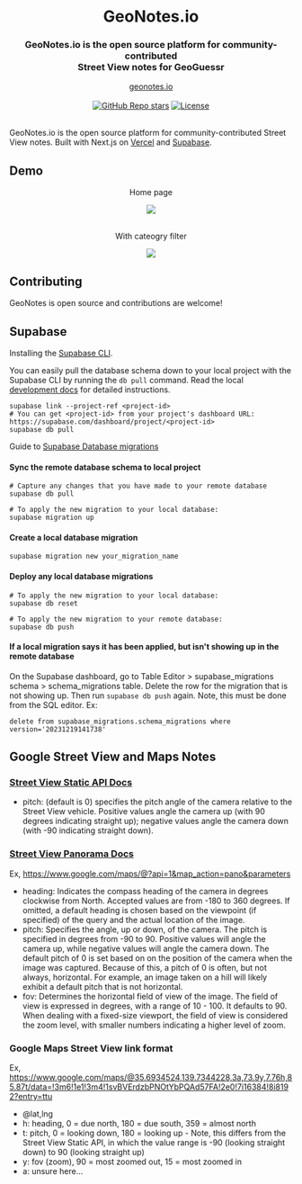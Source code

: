 <div align="center">
  <h1 align="center">GeoNotes.io</h1>
  <h3>GeoNotes.io is the open source platform for community-contributed<br />Street View notes for GeoGuessr</h3>
</div>

<div align="center">
  <a href="https://geonotes.io">geonotes.io</a>
</div>

<br/>

<div align="center">
  <a href="https://github.com/andrewheekkin/geonotes.io/stargazers"><img alt="GitHub Repo stars" src="https://img.shields.io/github/stars/andrewheekin/geonotes.io"></a>
  <a href="https://github.com/andrewheekin/geonotes.io/blob/main/LICENSE"><img alt="License" src="https://img.shields.io/badge/license-AGPLv3-purple"></a>
</div>

<br/>

GeoNotes.io is the open source platform for community-contributed Street View notes. Built with Next.js on [Vercel](http://vercel.com/) and [Supabase](https://supabase.com/).

## Demo

<div align="center">
  <p>Home page</p>
  <img src="https://github.com/andrewheekin/geonotes.io/assets/4684591/9c112c93-6f14-46fb-b5e1-d0144fbf6668">
</div>
<br />
<div align="center">
  <p>With cateogry filter</p>
  <img src="https://github.com/andrewheekin/geonotes.io/assets/4684591/178a0a9c-7717-4a1b-bd20-3f7a1db8a163">
</div>

## Contributing

GeoNotes is open source and contributions are welcome!

## Supabase
Installing the [Supabase CLI](https://github.com/supabase/cli).

You can easily pull the database schema down to your local project with the Supabase CLI by running the `db pull` command. Read the local [development docs](https://supabase.com/docs/guides/cli/local-development#link-your-project) for detailed instructions.
```
supabase link --project-ref <project-id>
# You can get <project-id> from your project's dashboard URL: https://supabase.com/dashboard/project/<project-id>
supabase db pull
```

Guide to [Supabase Database migrations](https://supabase.com/docs/guides/cli/local-development#database-migrations) 

#### Sync the remote database schema to local project
```
# Capture any changes that you have made to your remote database
supabase db pull

# To apply the new migration to your local database:
supabase migration up
```

#### Create a local database migration
```
supabase migration new your_migration_name
```

#### Deploy any local database migrations
```
# To apply the new migration to your local database:
supabase db reset

# To apply the new migration to your remote database:
supabase db push
```

#### If a local migration says it has been applied, but isn't showing up in the remote database
On the Supabase dashboard, go to Table Editor > supabase_migrations schema > schema_migrations table. Delete the row for the migration that is not showing up. Then run `supabase db push` again. Note, this must be done from the SQL editor. Ex:
```
delete from supabase_migrations.schema_migrations where version='20231219141738'
```


## Google Street View and Maps Notes

### [Street View Static API Docs](https://developers.google.com/maps/documentation/streetview/request-streetview)

- pitch: (default is 0) specifies the pitch angle of the camera relative to the Street View vehicle. Positive values angle the camera up (with 90 degrees indicating straight up); negative values angle the camera down (with -90 indicating straight down).

### [Street View Panorama Docs](https://developers.google.com/maps/documentation/urls/get-started#street-view-action)

Ex, https://www.google.com/maps/@?api=1&map_action=pano&parameters

- heading: Indicates the compass heading of the camera in degrees clockwise from North. Accepted values are from -180 to 360 degrees. If omitted, a default heading is chosen based on the viewpoint (if specified) of the query and the actual location of the image.
- pitch: Specifies the angle, up or down, of the camera. The pitch is specified in degrees from -90 to 90. Positive values will angle the camera up, while negative values will angle the camera down. The default pitch of 0 is set based on on the position of the camera when the image was captured. Because of this, a pitch of 0 is often, but not always, horizontal. For example, an image taken on a hill will likely exhibit a default pitch that is not horizontal.
- fov: Determines the horizontal field of view of the image. The field of view is expressed in degrees, with a range of 10 - 100. It defaults to 90. When dealing with a fixed-size viewport, the field of view is considered the zoom level, with smaller numbers indicating a higher level of zoom.

### Google Maps Street View link format

Ex, https://www.google.com/maps/@35.6934524,139.7344228,3a,73.9y,7.76h,85.87t/data=!3m6!1e1!3m4!1svBVErdzbPNOtYbPQAd57FA!2e0!7i16384!8i8192?entry=ttu

- @lat,lng
- h: heading, 0 = due north, 180 = due south, 359 = almost north
- t: pitch, 0 = looking down, 180 = looking up - Note, this differs from the Street View Static API, in which the value range is -90 (looking straight down) to 90 (looking straight up)
- y: fov (zoom), 90 = most zoomed out, 15 = most zoomed in
- a: unsure here...
